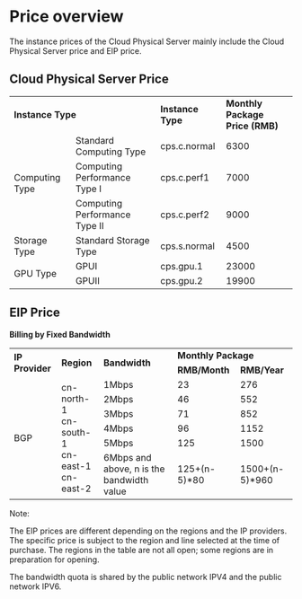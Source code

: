 # Price overview

The instance prices of the Cloud Physical Server mainly include the Cloud Physical Server price and EIP price.

## Cloud Physical Server Price


<table>
    <tr>
        <td colspan="2"><B>Instance Type</B></td> 
        <td ><B>Instance Type</B></td> 
		<td ><B>Monthly Package Price (RMB)</B></td>	
    </tr>
    <tr>   
        <td rowspan="3">Computing Type</td>
		<td >Standard Computing Type</td>
		<td >cps.c.normal</td>
		<td >6300</td>
    </tr>
	<tr>   
		<td >Computing Performance Type Ⅰ</td>
		<td >cps.c.perf1</td>
		<td >7000</td>
    </tr>
	<tr>   
		<td >Computing Performance Type Ⅱ</td>
		<td >cps.c.perf2</td>
		<td >9000</td>
    </tr>
	<tr>   
		<td >Storage Type</td>
		<td >Standard Storage Type</td>
		<td >cps.s.normal</td>
		<td >4500</td>
    </tr>
	<tr>   
		<td rowspan="2">GPU Type</td>
		<td >GPUⅠ</td>
		<td >cps.gpu.1</td>
		<td >23000</td>
    </tr>
	<tr>   
		<td >GPUⅡ</td>
		<td >cps.gpu.2</td>
		<td >19900</td>
    </tr>
</table>



## EIP Price

**Billing by Fixed Bandwidth**

<table>
    <tr>
        <td rowspan="2"><B>IP Provider</B></td> 
        <td rowspan="2"><B>Region</B></td> 
		<td rowspan="2"><B>Bandwidth</B></td>
		<td colspan="2"><B>Monthly Package</B></td>		
    </tr>
    <tr>   
        <td ><B>RMB/Month</B></td>
		<td ><B>RMB/Year</B></td>
    </tr>
	<tr>   
        <td rowspan="6">BGP</td>
		<td rowspan="6">cn-north-1<br/>cn-south-1<br/>cn-east-1<br/>cn-east-2</td>
		<td >1Mbps</td>
		<td >23</td>
		<td >276</td>
    </tr>
	<tr>   
		<td >2Mbps</td>
		<td >46</td>
		<td >552</td>
    </tr>
	<tr>   
		<td >3Mbps</td>
		<td >71</td>
		<td >852</td>
    </tr>
	<tr>   
		<td >4Mbps</td>
		<td >96</td>
		<td >1152</td>
    </tr>
	<tr>   
		<td >5Mbps</td>
		<td >125</td>
		<td >1500</td>
    </tr>
	<tr>   
		<td >6Mbps and above, n is the bandwidth value</td>
		<td >125+(n-5)*80</td>
		<td >1500+(n-5)*960</td>
    </tr>
</table>

Note:

The EIP prices are different depending on the regions and the IP providers. The specific price is subject to the region and line selected at the time of purchase. The regions in the table are not all open; some regions are in preparation for opening.

The bandwidth quota is shared by the public network IPV4 and the public network IPV6.
